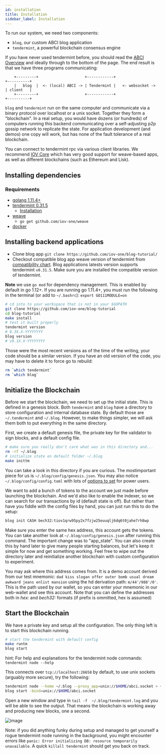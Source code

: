 ```yaml
---
id: installation 
title: Installation
sidebar_label: Installation
---
```


To run our system, we need two components:

* `blog`, our custom ABCI blog application
* `tendermint`, a powerful blockchain consensus engine

If you have never used tendermint before, you should read the [ABCI Overview](https://tendermint.com/docs/introduction/introduction.html#abci-overview>) and ideally through to the bottom of the page. The end result is that we have three programs communicating:

```
    +---------+                     +------------+                      +----------+
    |   blog  |  <- (local) ABCI -> | Tendermint |   <- websocket ->    | client   |
    +---------+                     +------------+                      +----------+
```

`blog` and `tendermint` run on the same computer and communicate via a binary protocol over localhost or a unix socket. Together they form a "blockchain". In a real setup, you would have dozens (or hundreds) of computers running this backend communicating over a self-adjusting p2p gossip network to replicate the state. For application development (and demos) one copy will work, but has none of the fault tolerance of a real blockchain.

You can connect to tendermint rpc via various client libraries. We recommend [IOV Core](iov-core-tutorial/introduction) which has very good support for weave-based apps, as well as different blockchains (such as Ethereum and Lisk).

## Installing dependencies

### Requirements

* [golang 1.11.4+](https://golang.org/doc/install)
* [tendermint 0.31.5](https://github.com/tendermint/tendermint/tree/v0.31.5)
  * [Installation](https://github.com/tendermint/tendermint/blob/master/docs/introduction/install.md)
* [weave](https://github.com/iov-one/weave)
  * `go get github.com/iov-one/weave`
* [docker](https://docs.docker.com/install/)

## Installing backend applications

* Clone blog app `git clone https://github.com/iov-one/blog-tutorial/`
* Checkout compatible blog app weave version of tendermint from [compatibility chart](https://github.com/iov-one/weave/blob/master/COMPATIBILITY.md). Blog applications latests version supports tendermint `v0.31.5`. Make sure you are installed the compatible version of tendermint.

**Note** we use ``go mod`` for dependency management. This is enabled by default in go 1.12+. If you are running go 1.11.4+, you must run the following in the terminal (or add to `~/.bashrc`): `export GO111MODULE=on`

```sh
# cd into to your workspace that is not in your $GOPATH
git clone https://github.com/iov-one/blog-tutorial
cd blog-tutorial
make install
# test it built properly
tendermint version
# 0.3X.X-YYYYYYYY
blog version
# v0.1X.X-YYYYYYYY
```

Those were the most recent versions as of the time of the writing, your code should be a similar version. If you have an old version of the code, you may have to delete it to force go to rebuild:

```sh
rm `which tendermint`
rm `which blog`
```

## Initialize the Blockchain

Before we start the blockchain, we need to set up the initial state. This is defined in a genesis block. Both `tendermint` and `blog` have a directory to store configuration and internal database state. By default those are `~/.tendermint` and `~/.blog`. However, to make things simpler, we will ask them both to put everything in the same directory.

First, we create a default genesis file, the private key for the validator to sign blocks, and a default config file.

```sh
# make sure you really don't care what was in this directory and...
rm -rf ~/.blog
# initialize state on default folder ~/.blog
make inittm
```

You can take a look in this directory if you are curious. The mostimportant piece for us is `~/.blog/config/genesis.json`. You may also notice `~/.blog/config/config.toml` with lots of [options to set](https://tendermint.com/docs/tendermint-core/configuration.html#options) for power users.

We want to add a bunch of tokens to the account we just made before launching the blockchain. And we'd also like to enable the indexer, so we can search for our transactions by id (default state is off). But rather than have you fiddle with the config files by hand, you can just run this to do the setup:

```sh
blog init CASH bech32:tiov1qrw95py2x7fzjw25euuqlj6dq6t0jahe7rh8wp
```

Make sure you enter the same hex address, this account gets the tokens. You can take another look at `~/.blog/config/genesis.json` after running this command. The important change was to "app_state". You can also create this by hand later to give many people starting balances, but let's keep it simple for now and get something working. Feel free to wipe out the directory later and reinitialize another blockchain with custom configuration to experiment.

You may ask where this address comes from. It is a demo account derived from our test mnemonic: `dad kiss slogan offer outer bomb usual dream awkward jeans enlist mansion` using the hd derivation path: `m/44'/988'/0'`. This is the path used by our wallet, so you can enter your mnemonic in our web-wallet and see this account. Note that you can define the addresses both in *hex:* and *bech32:* formats (if prefix is ommitted, hex is assumed)

## Start the Blockchain

We have a private key and setup all the configuration.
The only thing left is to start this blockchain running.

```sh
# start the tendermint with default config
make runtm
blog start
```

hint: For help and explanations for the tendermint node commands: `tendermint node --help`

This connects over `tcp://localhost:26658` by default, to use unix sockets (arguably more secure), try the following:

```sh
tendermint node --home ~/.blog --proxy_app=unix://$HOME/abci.socket > ~/.blog/tendermint.log &
blog start -bind=unix://$HOME/abci.socket
```

Open a new window and type in `tail -f  ~/.blog/tendermint.log` and you will be able to see the output. That means the blockchain is working away and producing new blocks, one a second.

![image](assets/tail-log.png)

Note: if you did anything funky during setup and managed to get yourself a rogue tendermint node running in the background, you might encounter errors like `panic: Error initializing DB: resource temporarily unavailable`. A quick `killall tendermint` should get you back on track.
